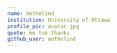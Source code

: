 ```yaml
---
name: Aethelind
institution: University of Ottawa
profile_pic: avatar.jpg 
quote: me too thanks
github_user: aethelind
---
```


